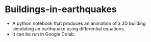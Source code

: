 # Buildings-in-earthquakes
* A python notebook that produces an animation of a 2D building simulating an earthquake using differential equations.
* It can be run in Google Colab.
